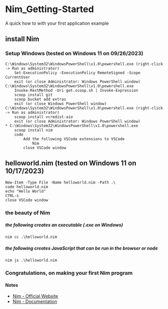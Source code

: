 # Nim_Getting-Started
A quick how to with your first application example

## __install Nim__
 
### Setup Windows (tested on Windows 11 on 09/26/2023)
    C:\Windows\System32\WindowsPowerShell\v1.0\powershell.exe (right-click -> Run as administrator)
        Set-ExecutionPolicy -ExecutionPolicy RemoteSigned -Scope CurrentUser
        exit (or close Administrator: Windows PowerShell window)
    C:\Windows\System32\WindowsPowerShell\v1.0\powershell.exe
        Invoke-RestMethod -Uri get.scoop.sh | Invoke-Expression
        scoop install git
        scoop bucket add extras
        exit (or close Windows PowerShell window)
    C:\Windows\System32\WindowsPowerShell\v1.0\powershell.exe (right-click -> Run as administrator)
        scoop install vcredist-aio
        exit (or close Administrator: Windows PowerShell window)
    * C:\Windows\System32\WindowsPowerShell\v1.0\powershell.exe
        scoop install nim
        code
            Add the following VSCode extensions to VSCode
                Nim
            close VSCode window
 
## __helloworld.nim__ (tested on Windows 11 on 10/17/2023)
    New-Item -Type File -Name helloworld.nim -Path .\
    code helloworld.nim
    echo "Hello World"
    CTRL-s
    close VSCode window
### the beauty of Nim
##### the following creates an executable (.exe on Windows)
    nim cc .\helloworld.nim
##### the following creates JavaScript that can be run in the browser or node
    nim js .\helloworld.nim

### Congratulations, on making your first Nim program
#### Notes
<!-- links -->
* [Nim - Official Website](https://nim-lang.org)
* [Nim - Documentation](https://nim-lang.org/documentation.html)
